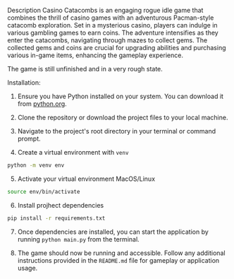 Description
Casino Catacombs is an engaging rogue idle game that combines the thrill of casino games with an adventurous Pacman-style catacomb exploration. Set in a mysterious casino, players can indulge in various gambling games to earn coins. The adventure intensifies as they enter the catacombs, navigating through mazes to collect gems. The collected gems and coins are crucial for upgrading abilities and purchasing various in-game items, enhancing the gameplay experience.

The game is still unfinished and in a very rough state.

Installation:

1. Ensure you have Python installed on your system. You can download it from [python.org](https://www.python.org/).

2. Clone the repository or download the project files to your local machine.

3. Navigate to the project's root directory in your terminal or command prompt.

4. Create a virtual environment with `venv`

```sh
python -m venv env
```

5. Activate your virtual environment
   MacOS/Linux

```sh
source env/bin/activate
```

6. Install projhect dependencies

```sh
pip install -r requirements.txt
```

7. Once dependencies are installed, you can start the application by running `python main.py` from the terminal.

8. The game should now be running and accessible. Follow any additional instructions provided in the `README.md` file for gameplay or application usage.
